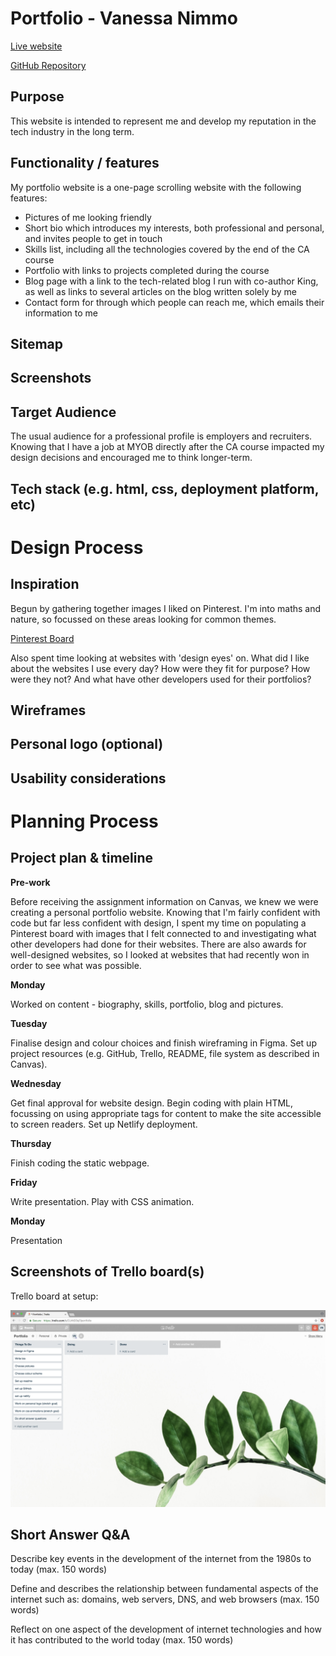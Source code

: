 # Portfolio - Vanessa Nimmo

[Live website]()

[GitHub Repository](https://github.com/VanessaNimmo/portfolio)

## Purpose

This website is intended to represent me and develop my reputation in the tech industry in the long term.

## Functionality / features

My portfolio website is a one-page scrolling website with the following features:

- Pictures of me looking friendly
- Short bio which introduces my interests, both professional and personal, and invites people to get in touch
- Skills list, including all the technologies covered by the end of the CA course
- Portfolio with links to projects completed during the course
- Blog page with a link to the tech-related blog I run with co-author King, as well as links to several articles on the blog written solely by me
- Contact form for through which people can reach me, which emails their information to me

## Sitemap
## Screenshots
## Target Audience

The usual audience for a professional profile is employers and recruiters. Knowing that I have a job at MYOB directly after the CA course impacted my design decisions and encouraged me to think longer-term. 

## Tech stack (e.g. html, css, deployment platform, etc)


# Design Process
## Inspiration

Begun by gathering together images I liked on Pinterest. I'm into maths and nature, so focussed on these areas looking for common themes.

[Pinterest Board](https://pin.it/o2zl7vze7ca2xa)

Also spent time looking at websites with 'design eyes' on. What did I like about the websites I use every day? How were they fit for purpose? How were they not? And what have other developers used for their portfolios?

## Wireframes
## Personal logo (optional)
## Usability considerations

# Planning Process
## Project plan & timeline

**Pre-work**

Before receiving the assignment information on Canvas, we knew we were creating a personal portfolio website. Knowing that I'm fairly confident with code but far less confident with design, I spent my time on populating a Pinterest board with images that I felt connected to and investigating what other developers had done for their websites. There are also awards for well-designed websites, so I looked at websites that had recently won in order to see what was possible.

**Monday**

Worked on content - biography, skills, portfolio, blog and pictures.

**Tuesday**

Finalise design and colour choices and finish wireframing in Figma. Set up project resources (e.g. GitHub, Trello, README, file system as described in Canvas).

**Wednesday**

Get final approval for website design. Begin coding with plain HTML, focussing on using appropriate tags for content to make the site accessible to screen readers. Set up Netlify deployment.

**Thursday**

Finish coding the static webpage.

**Friday**

Write presentation. Play with CSS animation.

**Monday**

Presentation

## Screenshots of Trello board(s)

Trello board at setup:

![Starting Trello board](images/trello-board-start.png)

## Short Answer Q&A 

Describe key events in the development of the internet from the 1980s to today (max. 150 words)

Define and describes the relationship between fundamental aspects of the internet such as: domains, web servers, DNS, and web browsers (max. 150 words)

Reflect on one aspect of the development of internet technologies and how it has contributed to the world today (max. 150 words)